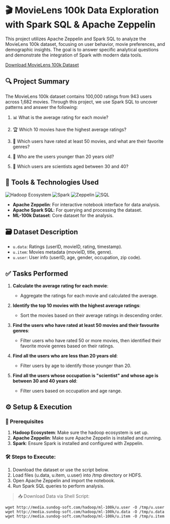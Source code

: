 # 🎬 MovieLens 100k Data Exploration with Spark SQL & Apache Zeppelin

This project utilizes Apache Zeppelin and Spark SQL to analyze the MovieLens 100k dataset, focusing on user behavior, movie preferences, and demographic insights. The goal is to answer specific analytical questions and demonstrate the integration of Spark with modern data tools.

[Download MovieLens 100k Dataset](https://grouplens.org/datasets/movielens/100k/)

## 🔍 Project Summary

The MovieLens 100k dataset contains 100,000 ratings from 943 users across 1,682 movies. Through this project, we use Spark SQL to uncover patterns and answer the following:

1. 📊 What is the average rating for each movie?

2. 🏆 Which 10 movies have the highest average ratings?

3. 🎯 Which users have rated at least 50 movies, and what are their favorite genres?

4. 👶 Who are the users younger than 20 years old?

5. 🧪 Which users are scientists aged between 30 and 40?

## 🧰 Tools & Technologies Used
![Hadoop Ecosystem](https://img.shields.io/badge/Hadoop%20Ecosystem-660000?style=flat&logo=apache-hadoop&logoColor=white)
![Spark](https://img.shields.io/badge/Apache%20Spark-FF3333?style=flat&logo=apache-spark&logoColor=white)
![Zeppelin](https://img.shields.io/badge/Apache%20Zeppelin-003F7D?style=flat&logo=apache-zeppelin&logoColor=white)
![SQL](https://img.shields.io/badge/SQL-006F9C?style=flat&logo=sql&logoColor=white)

- **Apache Zeppelin**: For interactive notebook interface for data analysis.
- **Apache Spark SQL**: For querying and processing the dataset.
- **ML-100k Dataset**: Core dataset for the analysis.

## 🗃️ Dataset Description

- `u.data`: Ratings (userID, movieID, rating, timestamp).
- `u.item`: Movies metadata (movieID, title, genre).
- `u.user`: User info (userID, age, gender, occupation, zip code).

## ✅ Tasks Performed

1. **Calculate the average rating for each movie**:
   - Aggregate the ratings for each movie and calculated the average.

2. **Identify the top 10 movies with the highest average ratings**:
   - Sort the movies based on their average ratings in descending order.

3. **Find the users who have rated at least 50 movies and their favourite genres**:
   - Filter users who have rated 50 or more movies, then identified their favorite movie genres based on their ratings.

4. **Find all the users who are less than 20 years old**:
   - Filter users by age to identify those younger than 20.

5. **Find all the users whose occupation is "scientist" and whose age is between 30 and 40 years old**:
   - Filter users based on occupation and age range.

## ⚙️ Setup & Execution

### 📌 Prerequisites
1. **Hadoop Ecosystem**: Make sure the hadoop ecosystem is set up.
2. **Apache Zeppelin**: Make sure Apache Zeppelin is installed and running.
3. **Spark**: Ensure Spark is installed and configured with Zeppelin.


### 🛠️ Steps to Execute:

1. Download the dataset or use the script below.
2. Load files (u.data, u.item, u.user) into /tmp directory or HDFS.
3. Open Apache Zeppelin and import the notebook.
4. Run Spark SQL queries to perform analysis.

> 📥 Download Data via Shell Script:

```shell
wget http://media.sundog-soft.com/hadoop/ml-100k/u.user -O /tmp/u.user
wget http://media.sundog-soft.com/hadoop/ml-100k/u.data -O /tmp/u.data
wget http://media.sundog-soft.com/hadoop/ml-100k/u.item -O /tmp/u.item
```
